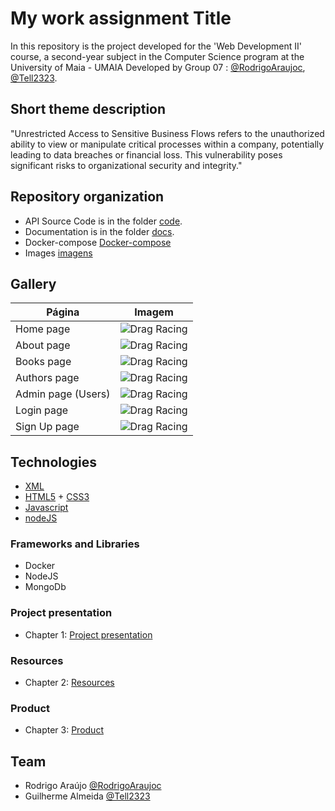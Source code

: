 # My work assignment Title
In this repository is the project developed for the 'Web Development II' course, a second-year subject in the Computer Science program at the University of Maia - UMAIA
Developed by Group 07 : [@RodrigoAraujoc](https://github.com/RodrigoAraujoc), [@Tell2323](https://github.com/Tell2323).

## Short theme description

"Unrestricted Access to Sensitive Business Flows refers to the unauthorized ability to view or manipulate critical processes within a company, potentially leading to data breaches or financial loss. This vulnerability poses significant risks to organizational security and integrity."

## Repository organization

* API Source Code is in the folder [code](M1).
* Documentation is in the folder [docs](docs).
* Docker-compose [Docker-compose](M1/docker-compose.yml)
* Images [imagens](docs/imagens)


## Gallery

| Página      | Imagem |
| ----------- | ----------- |
| Home page      | ![Drag Racing](https://github.com/RodrigoAraujoc/inf23dw2g07/blob/eef674ae35afb315efcb4ce501d05a10ba3736f4/docs/imagens/Captura%20de%20ecr%C3%A3%202024-05-29%20080821.png)       |
| About page   | ![Drag Racing](https://github.com/RodrigoAraujoc/inf23dw2g07/blob/536cbdeb2b603d2fa9552d4deeceb2167f1ba598/docs/imagens/Captura%20de%20ecr%C3%A3%202024-05-29%20080848.png)       |
| Books page  | ![Drag Racing](https://github.com/RodrigoAraujoc/inf23dw2g07/blob/536cbdeb2b603d2fa9552d4deeceb2167f1ba598/docs/imagens/Captura%20de%20ecr%C3%A3%202024-05-29%20080925.png)       |
| Authors page      | ![Drag Racing](https://github.com/RodrigoAraujoc/inf23dw2g07/blob/536cbdeb2b603d2fa9552d4deeceb2167f1ba598/docs/imagens/Captura%20de%20ecr%C3%A3%202024-05-29%20081006.png)       |
| Admin page (Users)     | ![Drag Racing](https://github.com/RodrigoAraujoc/inf23dw2g07/blob/536cbdeb2b603d2fa9552d4deeceb2167f1ba598/docs/imagens/Captura%20de%20ecr%C3%A3%202024-05-29%20081138.png)       |
| Login page   | ![Drag Racing](https://github.com/RodrigoAraujoc/inf23dw2g07/blob/536cbdeb2b603d2fa9552d4deeceb2167f1ba598/docs/imagens/Captura%20de%20ecr%C3%A3%202024-05-29%20081212.png)       |
| Sign Up page  | ![Drag Racing](https://github.com/RodrigoAraujoc/inf23dw2g07/blob/536cbdeb2b603d2fa9552d4deeceb2167f1ba598/docs/imagens/Captura%20de%20ecr%C3%A3%202024-05-29%20081233.png)       |

## Technologies

* [XML](https://www.w3.org/XML/)
* [HTML5](https://html.spec.whatwg.org/multipage/) + [CSS3](https://www.w3.org/Style/CSS/)
* [Javascript](https://developer.mozilla.org/en-US/docs/Learn/JavaScript)
* [nodeJS](https://nodejs.org/en/)

### Frameworks and Libraries

* Docker
* NodeJS
* MongoDb

### Project presentation
* Chapter 1: [Project presentation](docs/c1.txt)
### Resources
* Chapter 2: [Resources](docs/C2.txt)
### Product
* Chapter 3: [Product](docs/C3.txt)

## Team
* Rodrigo Araújo [@RodrigoAraujoc](https://github.com/RodrigoAraujoc)
* Guilherme Almeida [@Tell2323](https://github.com/Tell2323)
